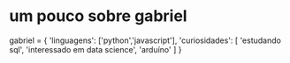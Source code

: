 # um pouco sobre gabriel
gabriel = {
    'linguagens': ['python','javascript'],
    'curiosidades': [
        'estudando sql',
        'interessado em data science',
        'arduíno'
    ]
}


<!---
gabrielscards/gabrielscards is a ✨ special ✨ repository because its `README.md` (this file) appears on your GitHub profile.
You can click the Preview link to take a look at your changes.
--->
